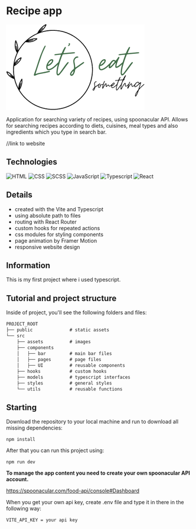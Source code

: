 # Recipe app

![tutorial thumbnail](src/assets/Let's_eat.png)

Application for searching variety of recipes, using spoonacular API. Allows for searching recipes according to diets, cuisines, meal types and also ingredients which you type in search bar.

//link to website

## Technologies

![HTML](https://img.shields.io/badge/HTML5-E34F26?style=for-the-badge&logo=html5&logoColor=white)
![CSS](https://img.shields.io/badge/CSS3-1572B6?style=for-the-badge&logo=css3&logoColor=white)
![SCSS](https://img.shields.io/badge/Scss-CC6699?style=for-the-badge&logo=sass&logoColor=white)
![JavaScript](https://img.shields.io/badge/JavaScript-323330?style=for-the-badge&logo=javascript&logoColor=F7DF1E)
![Typescript](https://img.shields.io/badge/Typescript-323330?style=for-the-badge&logo=Typescript)
![React](https://img.shields.io/badge/React-20232A?style=for-the-badge&logo=react&logoColor=61DAFB)

## Details

- created with the Vite and Typescript
- using absolute path to files
- routing with React Router
- custom hooks for repeated actions
- css modules for styling components
- page animation by Framer Motion
- responsive website design

## Information

This is my first project where i used typescript.

## Tutorial and project structure

Inside of project, you'll see the following folders and files:

```
PROJECT_ROOT
├── public              # static assets
└── src
    ├── assets          # images
    ├── components
    │   ├── bar         # main bar files
    │   ├── pages       # page files
    │   ├── UI          # reusable components
    ├── hooks           # custom hooks
    ├── models          # typescript interfaces
    ├── styles          # general styles
    └── utils           # reusable functions
```

## Starting

Download the repository to your local machine and run to download all missing dependencies:

```
npm install
```

After that you can run this project using:

```
npm run dev
```

**To manage the app content you need to create your own spoonacular API account.**

https://spoonacular.com/food-api/console#Dashboard

When you get your own api key, create .env file and type it in there in the following way:

```
VITE_API_KEY = your api key
```
